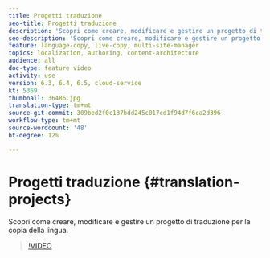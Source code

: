 ```yaml
---
title: Progetti traduzione
seo-title: Progetti traduzione
description: 'Scopri come creare, modificare e gestire un progetto di traduzione per la copia della lingua. '
seo-description: 'Scopri come creare, modificare e gestire un progetto di traduzione per la copia della lingua.  '
feature: language-copy, live-copy, multi-site-manager
topics: localization, authoring, content-architecture
audience: all
doc-type: feature video
activity: use
version: 6.3, 6.4, 6.5, cloud-service
kt: 5369
thumbnail: 36486.jpg
translation-type: tm+mt
source-git-commit: 309bed2f0c137bdd245c017cd1f94d7f6ca2d396
workflow-type: tm+mt
source-wordcount: '48'
ht-degree: 12%

---
```



# Progetti traduzione {#translation-projects}

Scopri come creare, modificare e gestire un progetto di traduzione per la copia della lingua.

>[!VIDEO](https://video.tv.adobe.com/v/36486?quality=12&learn=on)
